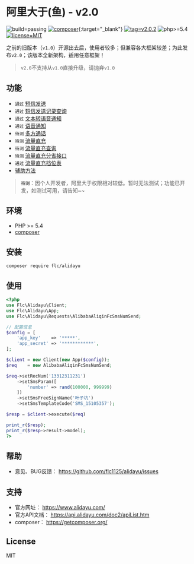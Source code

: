 # 阿里大于(鱼) - v2.0

![build=passing](https://img.shields.io/badge/build-passing-brightgreen.svg?maxAge=2592000) [![composer](https://img.shields.io/badge/composer-flc/alidayu-yellowgreen.svg?maxAge=2592000)](https://packagist.org/packages/flc/alidayu){:target="_blank"} [![tag=v2.0.2](https://img.shields.io/badge/tag-v2.0.2-yellow.svg?maxAge=2592000)](https://github.com/flc1125/alidayu/archive/v2.0.2.zip) ![php>=5.4](https://img.shields.io/badge/php->%3D5.4-orange.svg?maxAge=2592000) [![license=MIT](https://img.shields.io/badge/license-MIT-blue.svg?maxAge=2592000)](https://github.com/flc1125/alidayu/blob/master/LICENSE)

之前的旧版本（`v1.0`）开源出去后，使用者较多；但兼容各大框架较差；为此发布`v2.0`；该版本全新架构，适用任意框架！

> `v2.0`不支持从`v1.0`直接升级，请抛弃`v1.0`

## 功能

- `通过` [短信发送](docs/alibaba_aliqin_fc_sms_num_send.md)
- `通过` [短信发送记录查询](docs/alibaba_aliqin_fc_sms_num_query.md)
- `通过` [文本转语音通知](docs/alibaba_aliqin_fc_tts_num_singlecall.md)
- `通过` [语音通知](docs/alibaba_aliqin_fc_voice_num_singlecall.md)
- `待测` [多方通话](docs/alibaba_aliqin_fc_voice_num_doublecall.md)
- `待测` [流量直充](docs/alibaba_aliqin_fc_flow_charge.md)
- `待测` [流量直充查询](docs/alibaba_aliqin_fc_flow_query.md)
- `待测` [流量直充分省接口](docs/alibaba_aliqin_fc_flow_charge_province.md)
- `通过` [流量直充档位表](docs/alibaba_aliqin_fc_flow_grade.md)
- [辅助方法](docs/support.md)

> **`待测`**：因个人开发者，阿里大于权限相对较低。暂时无法测试；功能已开发，如测试可用，请告知~~

## 环境

- PHP >= 5.4
- [composer](https://getcomposer.org/)

## 安装

```shell
composer require flc/alidayu
```

## 使用

```php
<?php
use Flc\Alidayu\Client;
use Flc\Alidayu\App;
use Flc\Alidayu\Requests\AlibabaAliqinFcSmsNumSend;

// 配置信息
$config = [
    'app_key'    => '*****',
    'app_secret' => '************',
];

$client = new Client(new App($config));
$req    = new AlibabaAliqinFcSmsNumSend;

$req->setRecNum('13312311231')
    ->setSmsParam([
        'number' => rand(100000, 999999)
    ])
    ->setSmsFreeSignName('叶子坑')
    ->setSmsTemplateCode('SMS_15105357');

$resp = $client->execute($req)

print_r($resp);
print_r($resp->result->model);
?>
```

## 帮助

- 意见、BUG反馈： https://github.com/flc1125/alidayu/issues

## 支持

- 官方网址： https://www.alidayu.com/
- 官方API文档： https://api.alidayu.com/doc2/apiList.htm
- composer： https://getcomposer.org/

## License

MIT
